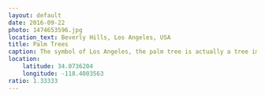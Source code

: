 ```yaml
---
layout: default
date: 2016-09-22
photo: 1474653596.jpg
location_text: Beverly Hills, Los Angeles, USA
title: Palm Trees
caption: The symbol of Los Angeles, the palm tree is actually a tree imported there and overly used all of the city. Big problem, it uses too much water and helps to dry out the area.
location:
    latitude: 34.0736204
    longitude: -118.4003563
ratio: 1.33333
---
```

